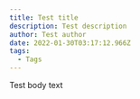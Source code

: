 ```yaml
---
title: Test title
description: Test description
author: Test author
date: 2022-01-30T03:17:12.966Z
tags:
  - Tags
---
```

Test body text